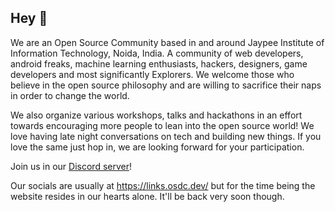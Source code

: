 ## Hey 👋

We are an Open Source Community based in and around Jaypee Institute of Information Technology, Noida, India. A community of web developers, android freaks, machine learning enthusiasts, hackers, designers, game developers and most significantly Explorers. We welcome those who believe in the open source philosophy and are willing to sacrifice their naps in order to change the world.

We also organize various workshops, talks and hackathons in an effort towards encouraging more people to lean into the open source world! We love having late night conversations on tech and building new things. If you love the same just hop in, we are looking forward for your participation.

Join us in our [Discord server](https://discord.gg/jiit-open-source-developer-s-community-475154983910899722)!

Our socials are usually at https://links.osdc.dev/ but for the time being the website resides in our hearts alone. It'll be back very soon though.
